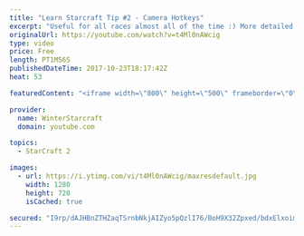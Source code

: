 ```yaml
---
title: "Learn Starcraft Tip #2 - Camera Hotkeys"
excerpt: "Useful for all races almost all of the time :) More detailed guides/tutorials under the learn to play starcraft playlist."
originalUrl: https://youtube.com/watch?v=t4Ml0nAWcig
type: video
price: Free
length: PT1M56S
publishedDateTime: 2017-10-23T18:17:42Z
heat: 53

featuredContent: "<iframe width=\"800\" height=\"500\" frameborder=\"0\" src=\"https://www.youtube.com/embed/t4Ml0nAWcig\" allow=\"accelerometer; autoplay; encrypted-media; gyroscope; picture-in-picture\" allowfullscreen></iframe>"

provider:
  name: WinterStarcraft
  domain: youtube.com

topics:
  - StarCraft 2

images:
  - url: https://i.ytimg.com/vi/t4Ml0nAWcig/maxresdefault.jpg
    width: 1280
    height: 720
    isCached: true

secured: "I9rp/dAJHBnZTHZaqTSrnbNkjAIZyo5pQzlI76/BoH9X32Zpxed/bdxElxoimagb3ShIyaUH6geAMNarViuJASW/guhGx3L0yykx1pUfiZJTdVDYP7I67gM7WPbSZ3Qxk+qh72ew+RUwLJOw728NJSaa7/rEIc5/JeJ6wEkCRdw2In+NanLqKnKgxLy1wnW+wwghwCapEClWc9qb4Omw4WP90yUMNCTLN0/kbvCg+mw2Wd/eUV+SqiwRT/Nc+3zk760h6DDpETOhITJp90SHqSlJy1r1pIQ6ZY17+orLiU1mXM96p7r3PeHl8PhNqnhjncyRbhFVWT6l1elTKqjkr3aJXu7PTpaQ+IOk56V7weGwjXK3UAsgubRTjT9s8PjkPkra2BC47oi43pEQ3XWr/It20pdyqQT3vGWFpqYqanI=;xRm9/tbgt0//raBa7GiZlA=="
---
```


